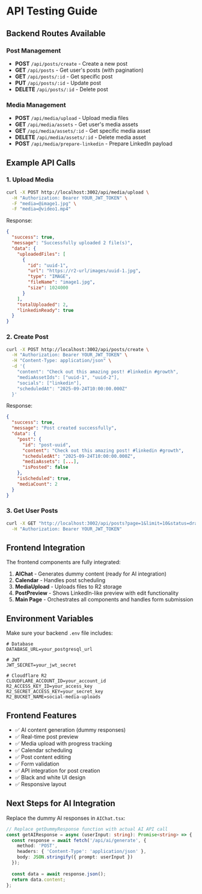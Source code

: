 # API Testing Guide

## Backend Routes Available

### Post Management
- **POST** `/api/posts/create` - Create a new post
- **GET** `/api/posts` - Get user's posts (with pagination)
- **GET** `/api/posts/:id` - Get specific post
- **PUT** `/api/posts/:id` - Update post
- **DELETE** `/api/posts/:id` - Delete post

### Media Management  
- **POST** `/api/media/upload` - Upload media files
- **GET** `/api/media/assets` - Get user's media assets
- **GET** `/api/media/assets/:id` - Get specific media asset
- **DELETE** `/api/media/assets/:id` - Delete media asset
- **POST** `/api/media/prepare-linkedin` - Prepare LinkedIn payload

## Example API Calls

### 1. Upload Media
```bash
curl -X POST http://localhost:3002/api/media/upload \
  -H "Authorization: Bearer YOUR_JWT_TOKEN" \
  -F "media=@image1.jpg" \
  -F "media=@video1.mp4"
```

Response:
```json
{
  "success": true,
  "message": "Successfully uploaded 2 file(s)",
  "data": {
    "uploadedFiles": [
      {
        "id": "uuid-1",
        "url": "https://r2-url/images/uuid-1.jpg",
        "type": "IMAGE",
        "fileName": "image1.jpg",
        "size": 1024000
      }
    ],
    "totalUploaded": 2,
    "linkedinReady": true
  }
}
```

### 2. Create Post
```bash
curl -X POST http://localhost:3002/api/posts/create \
  -H "Authorization: Bearer YOUR_JWT_TOKEN" \
  -H "Content-Type: application/json" \
  -d '{
    "content": "Check out this amazing post! #linkedin #growth",
    "mediaAssetIds": ["uuid-1", "uuid-2"],
    "socials": ["linkedin"],
    "scheduledAt": "2025-09-24T10:00:00.000Z"
  }'
```

Response:
```json
{
  "success": true,
  "message": "Post created successfully",
  "data": {
    "post": {
      "id": "post-uuid",
      "content": "Check out this amazing post! #linkedin #growth",
      "scheduledAt": "2025-09-24T10:00:00.000Z",
      "mediaAssets": [...],
      "isPosted": false
    },
    "isScheduled": true,
    "mediaCount": 2
  }
}
```

### 3. Get User Posts
```bash
curl -X GET "http://localhost:3002/api/posts?page=1&limit=10&status=draft" \
  -H "Authorization: Bearer YOUR_JWT_TOKEN"
```

## Frontend Integration

The frontend components are fully integrated:

1. **AIChat** - Generates dummy content (ready for AI integration)
2. **Calendar** - Handles post scheduling
3. **MediaUpload** - Uploads files to R2 storage
4. **PostPreview** - Shows LinkedIn-like preview with edit functionality
5. **Main Page** - Orchestrates all components and handles form submission

## Environment Variables

Make sure your backend `.env` file includes:
```env
# Database
DATABASE_URL=your_postgresql_url

# JWT
JWT_SECRET=your_jwt_secret

# Cloudflare R2
CLOUDFLARE_ACCOUNT_ID=your_account_id
R2_ACCESS_KEY_ID=your_access_key
R2_SECRET_ACCESS_KEY=your_secret_key
R2_BUCKET_NAME=social-media-uploads
```

## Frontend Features

- ✅ AI content generation (dummy responses)
- ✅ Real-time post preview
- ✅ Media upload with progress tracking
- ✅ Calendar scheduling
- ✅ Post content editing
- ✅ Form validation
- ✅ API integration for post creation
- ✅ Black and white UI design
- ✅ Responsive layout

## Next Steps for AI Integration

Replace the dummy AI responses in `AIChat.tsx`:

```typescript
// Replace getDummyResponse function with actual AI API call
const getAIResponse = async (userInput: string): Promise<string> => {
  const response = await fetch('/api/ai/generate', {
    method: 'POST',
    headers: { 'Content-Type': 'application/json' },
    body: JSON.stringify({ prompt: userInput })
  });
  
  const data = await response.json();
  return data.content;
};
```

